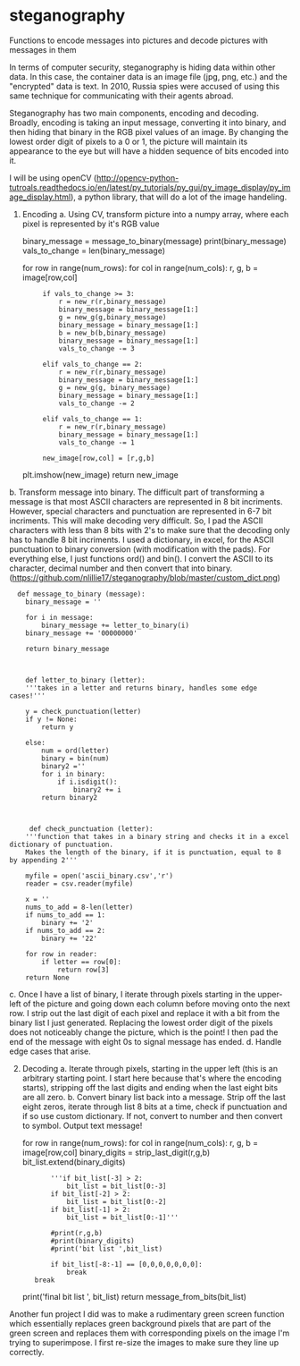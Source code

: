 # steganography
Functions to encode messages into pictures and decode pictures with messages in them

In terms of computer security, steganography is hiding data within other data. In this case, the container data is an image file (jpg, png, etc.) and the "encrypted" data is text. In 2010, Russia spies were accused of using this same technique for communicating with their agents abroad. 

Steganography has two main components, encoding and decoding. Broadly, encoding is taking an input message, converting it into binary, and then hiding that binary in the RGB pixel values of an image. By changing the lowest order digit of pixels to a 0 or 1, the picture will maintain its appearance to the eye but will have a hidden sequence of bits encoded into it.

I will be using openCV (http://opencv-python-tutroals.readthedocs.io/en/latest/py_tutorials/py_gui/py_image_display/py_image_display.html), a python library, that will do a lot of the image handeling. 

1. Encoding
  a. Using CV, transform picture into a numpy array, where each pixel is represented by it's RGB value
  
  
  
    binary_message = message_to_binary(message)
    print(binary_message)
    vals_to_change = len(binary_message)

    for row in range(num_rows):
        for col in range(num_cols):
            r, g, b = image[row,col]

            if vals_to_change >= 3:
                r = new_r(r,binary_message)
                binary_message = binary_message[1:]
                g = new_g(g,binary_message)
                binary_message = binary_message[1:]
                b = new_b(b,binary_message)
                binary_message = binary_message[1:]
                vals_to_change -= 3
            
            elif vals_to_change == 2:
                r = new_r(r,binary_message)
                binary_message = binary_message[1:]
                g = new_g(g, binary_message)
                binary_message = binary_message[1:]
                vals_to_change -= 2
            
            elif vals_to_change == 1:
                r = new_r(r,binary_message)
                binary_message = binary_message[1:]
                vals_to_change -= 1

            new_image[row,col] = [r,g,b]
   
    plt.imshow(new_image)
    return new_image
  
  
  b. Transform message into binary. The difficult part of transforming a message is that most ASCII characters are represented in 8 bit incriments. However, special characters and punctuation are represented in 6-7 bit incriments. This will make decoding very difficult. So, I pad the ASCII characters with less than 8 bits with 2's to make sure that the decoding only has to handle 8 bit incriments. I used a dictionary, in excel, for the ASCII punctuation to binary conversion (with modification with the pads). For everything else, I just functions ord() and bin(). I convert the ASCII to its character, decimal number and then convert that into binary.(https://github.com/nlillie17/steganography/blob/master/custom_dict.png)
  
  
  
      def message_to_binary (message):
        binary_message = ''

        for i in message:
            binary_message += letter_to_binary(i)
        binary_message += '00000000'

        return binary_message



        def letter_to_binary (letter):
        '''takes in a letter and returns binary, handles some edge cases!'''

        y = check_punctuation(letter)
        if y != None:
            return y

        else:
            num = ord(letter)
            binary = bin(num)
            binary2 =''
            for i in binary:
                if i.isdigit():
                    binary2 += i
            return binary2



         def check_punctuation (letter):
        '''function that takes in a binary string and checks it in a excel dictionary of punctuation.
        Makes the length of the binary, if it is punctuation, equal to 8 by appending 2'''

        myfile = open('ascii_binary.csv','r')
        reader = csv.reader(myfile)

        x = ''
        nums_to_add = 8-len(letter)
        if nums_to_add == 1:
            binary += '2'
        if nums_to_add == 2:
            binary += '22'

        for row in reader:
            if letter == row[0]:
                return row[3]
        return None
    
    
  c. Once I have a list of binary, I iterate through pixels starting in the upper-left of the picture and going down each column before moving onto the next row. I strip out the last digit of each pixel and replace it with a bit from the binary list I just generated. Replacing the lowest order digit of the pixels does not noticeably change the picture, which is the point! I then pad the end of the message with eight 0s to signal message has ended.
  d. Handle edge cases that arise.
  
2. Decoding 
  a. Iterate through pixels, starting in the upper left (this is an arbitrary starting point. I start here because that's where the encoding starts), stripping off the last digits and ending when the last eight bits are all zero. 
  b. Convert binary list back into a message. Strip off the last eight zeros, iterate through list 8 bits at a time, check if punctuation and if so use custom dictionary. If not, convert to number and then convert to symbol. Output text message!
  
  
  
    for row in range(num_rows):
          for col in range(num_cols):
              r, g, b = image[row,col]
              binary_digits = strip_last_digit(r,g,b)
              bit_list.extend(binary_digits)

              '''if bit_list[-3] > 2:
                  bit_list = bit_list[0:-3]
              if bit_list[-2] > 2:
                  bit_list = bit_list[0:-2]
              if bit_list[-1] > 2:
                  bit_list = bit_list[0:-1]'''

              #print(r,g,b)
              #print(binary_digits)
              #print('bit list ',bit_list) 

              if bit_list[-8:-1] == [0,0,0,0,0,0,0]:
                  break
          break
      print('final bit list ', bit_list)
      return message_from_bits(bit_list)

    
    
  
Another fun project I did was to make a rudimentary green screen function which essentially replaces green background pixels that are part of the green screen and replaces them with corresponding pixels on the image I'm trying to superimpose. I first re-size the images to make sure they line up correctly.
